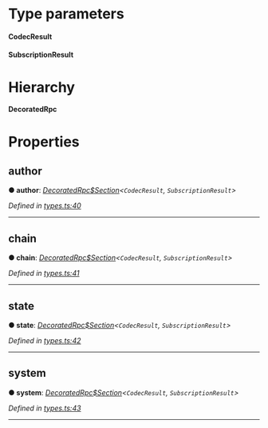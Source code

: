 

# Type parameters
#### CodecResult 
#### SubscriptionResult 
# Hierarchy

**DecoratedRpc**

# Properties

<a id="author"></a>

##  author

**● author**: *[DecoratedRpc$Section](_types_.decoratedrpc_section.md)<`CodecResult`, `SubscriptionResult`>*

*Defined in [types.ts:40](https://github.com/polkadot-js/api/blob/e5952e4/packages/api/src/types.ts#L40)*

___
<a id="chain"></a>

##  chain

**● chain**: *[DecoratedRpc$Section](_types_.decoratedrpc_section.md)<`CodecResult`, `SubscriptionResult`>*

*Defined in [types.ts:41](https://github.com/polkadot-js/api/blob/e5952e4/packages/api/src/types.ts#L41)*

___
<a id="state"></a>

##  state

**● state**: *[DecoratedRpc$Section](_types_.decoratedrpc_section.md)<`CodecResult`, `SubscriptionResult`>*

*Defined in [types.ts:42](https://github.com/polkadot-js/api/blob/e5952e4/packages/api/src/types.ts#L42)*

___
<a id="system"></a>

##  system

**● system**: *[DecoratedRpc$Section](_types_.decoratedrpc_section.md)<`CodecResult`, `SubscriptionResult`>*

*Defined in [types.ts:43](https://github.com/polkadot-js/api/blob/e5952e4/packages/api/src/types.ts#L43)*

___


